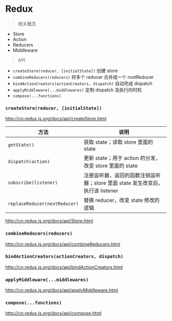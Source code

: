 # Redux

> 相关概念

* Store
* Action
* Reducers
* Middleware

> API

* `createStore(reducer, [initialState])` 创建 store
* `combineReducers(reducers)` 将多个 reducer 合并成一个 rootReducer
* `bindActionCreators(actionCreators, dispatch)` 自动完成 dispatch
* `applyMiddleware(...middlewares)` 定制 dispatch 及执行的时机
* `compose(...functions)`

### `createStore(reducer, [initialState])`

http://cn.redux.js.org/docs/api/createStore.html

 方法 | 说明
 --- | ---
`getState()` | 获取 state；读取 store 里面的 state
`dispatch(action)` | 更新 state；用于 action 的分发，改变 store 里面的 state
`subscribe(listener)` | 注册监听器，返回的函数注销监听器；store 里面 state 发生改变后，执行该 listener
`replaceReducer(nextReducer)` | 替换 reducer，改变 state 修改的逻辑

http://cn.redux.js.org/docs/api/Store.html

### `combineReducers(reducers)`

http://cn.redux.js.org/docs/api/combineReducers.html

### `bindActionCreators(actionCreators, dispatch)`

http://cn.redux.js.org/docs/api/bindActionCreators.html

### `applyMiddleware(...middlewares)`

http://cn.redux.js.org/docs/api/applyMiddleware.html

### `compose(...functions)`

http://cn.redux.js.org/docs/api/compose.html
